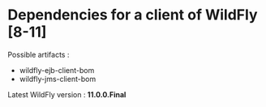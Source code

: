 # Dependencies for a client of WildFly [8-11]

Possible artifacts :

- wildfly-ejb-client-bom
- wildfly-jms-client-bom

Latest WildFly version : **11.0.0.Final**
